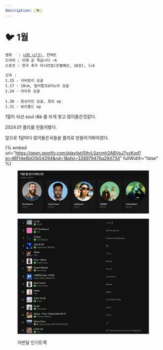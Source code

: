 ```yaml
---
description: 🦜🐕🦕
---
```


# 🐦 1월

<pre><code>영화   : <a data-footnote-ref href="#user-content-fn-1">너와 나(3)</a>, 컨택트
드라마 : 이제 곧 죽습니다 ~6
스포츠 : 한국 축구 아시안컵(조별예선, 16강), lck
</code></pre>

```
신곡 :
1.15 - 사비토이 싱글
1.17 - 10cm, 릴러말즈&미노이 싱글
1.24 - 아이유 싱글

1.30 - 원슈타인 싱글, 창모 ep
1.31 - 보이콜드 ep
```

1월이 되선 soul r\&b 를 되게 찾고 많이들은것같다.



2024.01  플리를 만들어봤다.

앞으로 1달마다 많이들은곡들을 플리로 만들어갸봐야겠다.

{% embed url="https://open.spotify.com/playlist/5lhrL0zcmh2ABVsJ7vyKod?si=46f14e6b00b54294&nd=1&dlsi=328979476a294734" fullWidth="false" %}

<figure><img src="../../.gitbook/assets/image (30).png" alt=""><figcaption></figcaption></figure>

<figure><img src="../../.gitbook/assets/image (31).png" alt=""><figcaption><p>이번달 인기트랙</p></figcaption></figure>



[^1]: [https://tim-v2.netlify.app/detail/%EB%84%88%EC%99%80%20%EB%82%98](https://tim-v2.netlify.app/detail/%EB%84%88%EC%99%80%20%EB%82%98)
